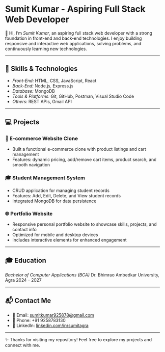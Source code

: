# Sumit Kumar - Aspiring Full Stack Web Developer

👋 Hi, I’m *Sumit Kumar*, an aspiring full stack web developer with a strong foundation in front-end and back-end technologies. I enjoy building responsive and interactive web applications, solving problems, and continuously learning new technologies.

---

## 🚀 Skills & Technologies

* *Front-End:* HTML, CSS, JavaScript, React
* *Back-End:* Node.js, Express.js
* *Database:* MongoDB
* *Tools & Platforms:* Git, GitHub, Postman, Visual Studio Code
* *Others:* REST APIs, Gmail API

---

## 💻 Projects

### 🛒 E-commerce Website Clone

* Built a functional e-commerce clone with product listings and cart management
* Features: dynamic pricing, add/remove cart items, product search, and smooth navigation

### 🎓 Student Management System

* CRUD application for managing student records
* Features: Add, Edit, Delete, and View student records
* Integrated MongoDB for data persistence

### 🌐 Portfolio Website

* Responsive personal portfolio website to showcase skills, projects, and contact info
* Optimized for mobile and desktop devices
* Includes interactive elements for enhanced engagement

---

## 🎓 Education

*Bachelor of Computer Applications (BCA)*
Dr. Bhimrao Ambedkar University, Agra
2024 – 2027

---

## 📬 Contact Me

* 📧 Email: [sumitkumar925878@gmail.com](mailto:sumitkumar925878@gmail.com)
* 📱 Phone: +91 9258783130
* 🔗 LinkedIn: [linkedin.com/in/sumitagra](https://linkedin.com/in/sumitagra)

---

✨ Thanks for visiting my repository! Feel free to explore my projects and connect with me.
